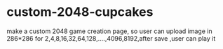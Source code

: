 # custom-2048-cupcakes


make a custom 2048 game creation page, so user can upload image in 286*286 for 2,4,8,16,32,64,128,....,4096,8192,after save ,user can play it
